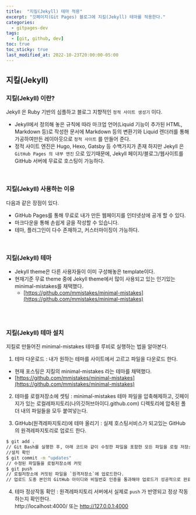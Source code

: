 ```yaml
---
title:  "지킬(Jekyll) 테마 적용"
excerpt: "깃페이지(Git Pages) 블로그에 지킬(Jekyll) 테마를 적용한다."
categories:
  - gitpages-dev
tags:
  - [git, github, dev]
toc: true
toc_sticky: true
last_modified_at: 2022-10-23T20:00:00-05:00
---
```

## 지킬(Jekyll)

### 지킬(Jekyll) 이란?
Jekyll 은 Ruby 기반의 심플하고 블로그 지향적인 `정적 사이트 생성기` 이다. 

* Jekyll에서 정의해 놓은 규칙에 따라 마크업 언어(Liquid 기능이 추가된 HTML, Markdown 등)로 작성한 문서에 Markdown 등의 변환기와 Liquid 렌더러를 통해 가공하여만든 레이아웃으로 `정적 사이트` 를 만들어 준다.
* 정적 사이트 엔진은 Hugo, Hexo, Gatsby 등 수백가지가 존재 하지만 Jekyll 은 `GitHub Pages 의 내부 엔진` 으로 있기때문에, Jekyll 페이지/블로그/웹사이트를 GitHub 서버에 무료로 호스팅이 가능하다.
<br>

### 지킬(Jekyll) 사용하는 이유
다음과 같은 장점이 있다.
- GitHub Pages를 통해 무료로 내가 만든 웹페이지를 인터넷상에 공개 할 수 있다.
- 마크다운을 통해 손쉽게 글을 작성할 수 있습니다.
- 테마, 플러그인이 다수 존재하고, 커스터마이징이 가능하다.
<br>

### 지킬(Jekyll) 테마
- Jekyll theme은 다른 사용자들이 이미 구성해놓은 template이다.
- 현재기준 무료 theme 중에 Jekyll theme에서 많이 사용되고 있는 인기있는 minimal-mistakes를 채택했다.
  - [https://github.com/mmistakes/minimal-mistakes](https://github.com/mmistakes/minimal-mistakes)
<br>
<br>

### 지킬(Jekyll) 테마 설치
지킬로 만들어진 minimal-mistakes 테마를 루비로 실행하는 법을 알아본다.

1. 테마 다운로드
: 내가 원하는 테마를 사이트에서 고르고 파일을 다운로드 한다. 
  * 현재 포스팅은 지킬의 minimal-mistakes 라는 테마를 채택했다.
  * [https://github.com/mmistakes/minimal-mistakes](https://github.com/mmistakes/minimal-mistakes)

2. 테마를 로컬저장소에 셋팅
: minimal-mistakes 테마 파일을 압축해제하고, 깃페이지가 있는 로컬레파지토리(나의깃허브아이디.github.com) 디렉토리에 압축된 폴더 내의 파일들을 모두 붙여넣는다.

3. GitHub(원격레파지토리)에 테마 올리기
: 실제 호스팅서비스가 되고있는 GitHub의 원격레파지토리로 업로드 한다.
```bash
$ git add .
// Git Bash를 실행한 후, 아래 코드와 같이 수정한 파일을 포함한 모든 파일을 로컬 저장소에 업로드 한다.  
//설치 확인
$ git commit -m "updates"
// 수정된 파일들을 로컬저장소에 커밋  
$ git push
// 로컬저장소에 커밋된 파일을 `원격저장소`에 업로드한다.  
// 업로드 도중 본인의 GitHub 아이디와 비밀번호 인증을 통과해야 업로드가 성공적으로 완료된다.  
```

4. 테마 정상작동 확인
: 원격레파지토리 서버에서 실제로 `push` 가 반영되고 정상 작동하는지 확인한다.  
http://localhost:4000/ 또는  http://127.0.0.1:4000